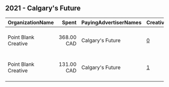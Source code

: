 ## 2021 - Calgary's Future 
|OrganizationName|Spent|PayingAdvertiserNames|CreativeUrls|Impressions|Genders|AgeBrackets|CountryCodes|BillingAddresses|CandidateBallotInformation|
|:---|---:|:---|:---|---:|:---|:---|:---|:---|:---|
|Point Blank Creative|368.00 CAD|Calgary's Future|[0](https://www.snap.com/political-ads/asset/f466cd1de3aa915417bcbabcf2844ab5ec7e09550b7f5416eced43d6194bef13?mediaType=mp4)|111,230||16-30|canada|"505 Hamilton St., Room 301,Vancouver,V6B 2R1,CA"||
|Point Blank Creative|131.00 CAD|Calgary's Future|[1](https://www.snap.com/political-ads/asset/c9ecb05f363e5da3b86acf5d73de557000469aed2bef7fe5732ad23024383193?mediaType=mp4)|39,605||16-30|canada|"505 Hamilton St., Room 301,Vancouver,V6B 2R1,CA"||

